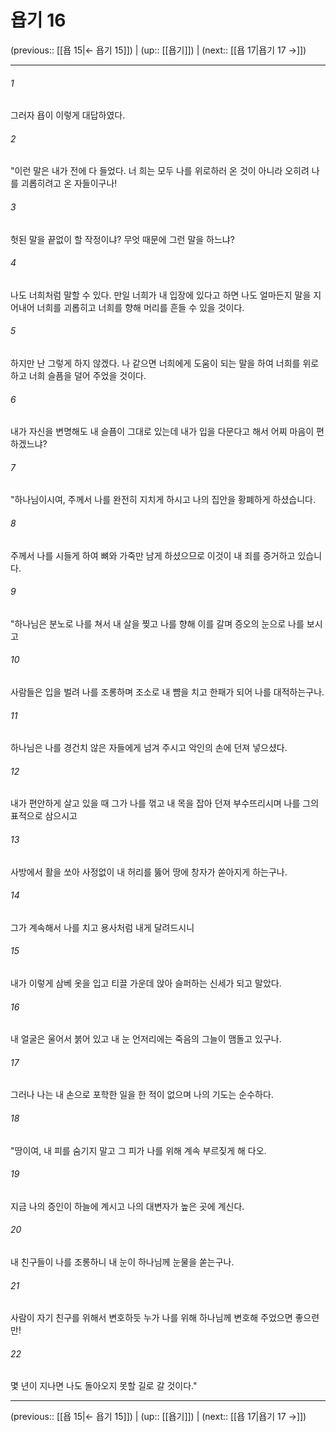 # 욥기 16

(previous:: [[욥 15|← 욥기 15]]) | (up:: [[욥기]]) | (next:: [[욥 17|욥기 17 →]])

***




###### 1 

그러자 욥이 이렇게 대답하였다. 



###### 2 

"이런 말은 내가 전에 다 들었다. 너 희는 모두 나를 위로하러 온 것이 아니라 오히려 나를 괴롭히려고 온 자들이구나! 



###### 3 

헛된 말을 끝없이 할 작정이냐? 무엇 때문에 그런 말을 하느냐? 



###### 4 

나도 너희처럼 말할 수 있다. 만일 너희가 내 입장에 있다고 하면 나도 얼마든지 말을 지어내어 너희를 괴롭히고 너희를 향해 머리를 흔들 수 있을 것이다. 



###### 5 

하지만 난 그렇게 하지 않겠다. 나 같으면 너희에게 도움이 되는 말을 하여 너희를 위로하고 너희 슬픔을 덜어 주었을 것이다. 



###### 6 

내가 자신을 변명해도 내 슬픔이 그대로 있는데 내가 입을 다문다고 해서 어찌 마음이 편하겠느냐? 



###### 7 

"하나님이시여, 주께서 나를 완전히 지치게 하시고 나의 집안을 황폐하게 하셨습니다. 



###### 8 

주께서 나를 시들게 하여 뼈와 가죽만 남게 하셨으므로 이것이 내 죄를 증거하고 있습니다. 



###### 9 

"하나님은 분노로 나를 쳐서 내 살을 찢고 나를 향해 이를 갈며 증오의 눈으로 나를 보시고 



###### 10 

사람들은 입을 벌려 나를 조롱하며 조소로 내 뺨을 치고 한패가 되어 나를 대적하는구나. 



###### 11 

하나님은 나를 경건치 않은 자들에게 넘겨 주시고 악인의 손에 던져 넣으셨다. 



###### 12 

내가 편안하게 살고 있을 때 그가 나를 꺾고 내 목을 잡아 던져 부수뜨리시며 나를 그의 표적으로 삼으시고 



###### 13 

사방에서 활을 쏘아 사정없이 내 허리를 뚫어 땅에 창자가 쏟아지게 하는구나. 



###### 14 

그가 계속해서 나를 치고 용사처럼 내게 달려드시니 



###### 15 

내가 이렇게 삼베 옷을 입고 티끌 가운데 앉아 슬퍼하는 신세가 되고 말았다. 



###### 16 

내 얼굴은 울어서 붉어 있고 내 눈 언저리에는 죽음의 그늘이 맴돌고 있구나. 



###### 17 

그러나 나는 내 손으로 포학한 일을 한 적이 없으며 나의 기도는 순수하다. 



###### 18 

"땅이여, 내 피를 숨기지 말고 그 피가 나를 위해 계속 부르짖게 해 다오. 



###### 19 

지금 나의 증인이 하늘에 계시고 나의 대변자가 높은 곳에 계신다. 



###### 20 

내 친구들이 나를 조롱하니 내 눈이 하나님께 눈물을 쏟는구나. 



###### 21 

사람이 자기 친구를 위해서 변호하듯 누가 나를 위해 하나님께 변호해 주었으면 좋으련만! 



###### 22 

몇 년이 지나면 나도 돌아오지 못할 길로 갈 것이다."

***

(previous:: [[욥 15|← 욥기 15]]) | (up:: [[욥기]]) | (next:: [[욥 17|욥기 17 →]])
